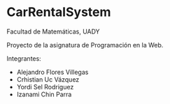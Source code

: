 # CarRentalSystem

Facultad de Matemáticas, UADY

Proyecto de la asignatura de Programación en la Web.

Integrantes:
- Alejandro Flores Villegas
- Crhistian Uc Vázquez
- Yordi Sel Rodriguez
- Izanami Chin Parra